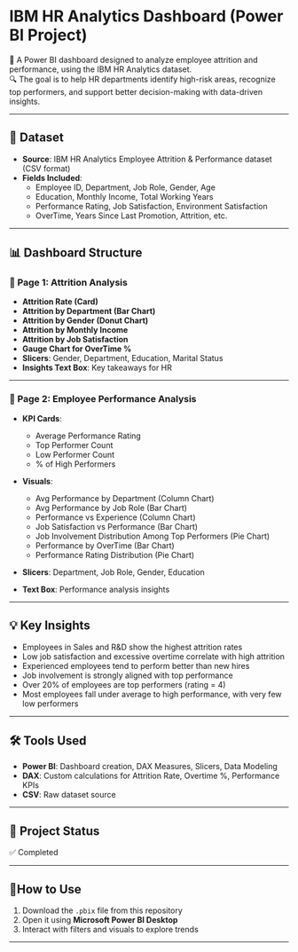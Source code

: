# IBM HR Analytics Dashboard (Power BI Project)

🚀 A Power BI dashboard designed to analyze employee attrition and performance, using the IBM HR Analytics dataset.  
🔍 The goal is to help HR departments identify high-risk areas, recognize top performers, and support better decision-making with data-driven insights.

---

## 📁 Dataset

- **Source**: IBM HR Analytics Employee Attrition & Performance dataset (CSV format)
- **Fields Included**:
  - Employee ID, Department, Job Role, Gender, Age
  - Education, Monthly Income, Total Working Years
  - Performance Rating, Job Satisfaction, Environment Satisfaction
  - OverTime, Years Since Last Promotion, Attrition, etc.

---

## 📊 Dashboard Structure

### 🔹 Page 1: **Attrition Analysis**
- **Attrition Rate (Card)**
- **Attrition by Department (Bar Chart)**
- **Attrition by Gender (Donut Chart)**
- **Attrition by Monthly Income**
- **Attrition by Job Satisfaction**
- **Gauge Chart for OverTime %**
- **Slicers**: Gender, Department, Education, Marital Status
- **Insights Text Box**: Key takeaways for HR

---

### 🔹 Page 2: **Employee Performance Analysis**
- **KPI Cards**:
  - Average Performance Rating
  - Top Performer Count
  - Low Performer Count
  - % of High Performers

- **Visuals**:
  - Avg Performance by Department (Column Chart)
  - Avg Performance by Job Role (Bar Chart)
  - Performance vs Experience (Column Chart)
  - Job Satisfaction vs Performance (Bar Chart)
  - Job Involvement Distribution Among Top Performers (Pie Chart)
  - Performance by OverTime (Bar Chart)
  - Performance Rating Distribution (Pie Chart)

- **Slicers**: Department, Job Role, Gender, Education
- **Text Box**: Performance analysis insights

---

## 💡 Key Insights

- Employees in Sales and R&D show the highest attrition rates
- Low job satisfaction and excessive overtime correlate with high attrition
- Experienced employees tend to perform better than new hires
- Job involvement is strongly aligned with top performance
- Over 20% of employees are top performers (rating = 4)
- Most employees fall under average to high performance, with very few low performers

---

## 🛠 Tools Used

- **Power BI**: Dashboard creation, DAX Measures, Slicers, Data Modeling
- **DAX**: Custom calculations for Attrition Rate, Overtime %, Performance KPIs
- **CSV**: Raw dataset source

---

## 📌 Project Status

✅ Completed 

---

## 🔗How to Use

1. Download the `.pbix` file from this repository
2. Open it using **Microsoft Power BI Desktop**
3. Interact with filters and visuals to explore trends

---

 
